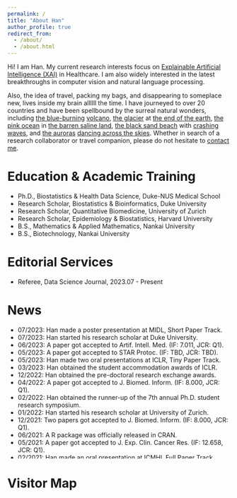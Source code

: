 ```yaml
---
permalink: /
title: "About Han"
author_profile: true
redirect_from: 
  - /about/
  - /about.html
---
```


Hi! I am Han. My current research interests focus on [Explainable Artificial Intelligence (XAI)](https://en.wikipedia.org/wiki/Explainable_artificial_intelligence) in Healthcare. I am also widely interested in the latest breakthroughs in computer vision and natural language processing.

Also, the idea of travel, packing my bags, and disappearing to someplace new, lives inside my brain allllll the time. I have journeyed to over 20 countries and have been spellbound by the surreal natural wonders, including [the blue-burning]((/files/travel/blue_fire.jpg)) [volcano](/files/travel/volcano.jpg), [the glacier](/files/travel/glacier.jpg) at [the end of the earth](/files/travel/earth_end.jpg), [the pink ocean](/files/travel/pink_lake.jpg) in [the barren saline land](/files/travel/barren.jpg), [the black sand beach](/files/travel/black_beach.jpg) with [crashing waves](/files/travel/waves.jpg), and [the auroras](/files/travel/aurora.jpg) [dancing across the skies](/files/travel/aurora_dancing.jpg). Whether in search of a research collaborator or travel companion, please do not hesitate to <a href="mailto:yuan.han@u.duke.nus.edu">contact me</a>.

# Education & Academic Training
* Ph.D., Biostatistics & Health Data Science, Duke-NUS Medical School
* Research Scholar, Biostatistics & Bioinformatics, Duke University
* Research Scholar, Quantitative Biomedicine, University of Zurich
* Research Scholar, Epidemiology & Biostatistics, Harvard University
* B.S., Mathematics & Applied Mathematics, Nankai University
* B.S., Biotechnology, Nankai University

# Editorial Services
* Referee, Data Science Journal, 2023.07 - Present

# News
<ul style="width: auto; height: 300px; overflow: auto">
  <li>07/2023: Han made a poster presentation at MIDL, Short Paper Track.</li>
  <li>07/2023: Han started his research scholar at Duke University.</li>
  <li>06/2023: A paper got accepted to Artif. Intell. Med. (IF: 7.011, JCR: Q1).</li>
  <li>05/2023: A paper got accepted to STAR Protoc. (IF: TBD, JCR: TBD).</li>
  <li>05/2023: Han made two oral presentations at ICLR, Tiny Paper Track.</li>
  <li>03/2023: Han obtained the student accommodation awards of ICLR.</li>
  <li>12/2022: Han obtained the pre-doctoral research exchange awards.</li>
  <li>04/2022: A paper got accepted to J. Biomed. Inform. (IF: 8.000, JCR: Q1).</li>
  <li>02/2022: Han obtained the runner-up of the 7th annual Ph.D. student research symposium.</li>
  <li>01/2022: Han started his research scholar at University of Zurich.</li>
  <li>12/2021: Two papers got accepted to J. Biomed. Inform. (IF: 8.000, JCR: Q1).</li>
  <li>06/2021: A R package was officially released in CRAN.</li>
  <li>05/2021: A paper got accepted to J. Exp. Clin. Cancer Res. (IF: 12.658, JCR: Q1).</li>
  <li>02/2021: Han made an oral presentation at ICMHI, Full Paper Track.</li>
  <li>09/2020: A paper got accepted to Front. Oncol. (IF: 5.738, JCR: Q2).</li>
  <li>08/2020: Han started his Ph.D. study at Duke-NUS Medical School.</li>
  <li>06/2020: A paper got accepted to Int. J. Biostat. (IF: 1.829, JCR: Q2).</li>
  <li>07/2019: Han started his research scorlar at Harvard University.</li>
  <li>06/2019: Han obtained his double B.S. degrees with distinction.</li>
  <li>12/2018: Han obtained the 3rd prize of excellent undergraduate scholarship.</li>
  <li>12/2017: Han obtained the 1st prize of excellent undergraduate scholarship.</li>
  <li>08/2017: Han started his analyst internship at Founder Securities.</li>
  <li>12/2016: Han obtained the 1st prize of excellent undergraduate scholarship.</li>
  <li>08/2016: Han started his analyst internship at Bank of China.</li>
  <li>09/2015: Han started his undergraduate study at Nankai University.</li>
</ul>

# Visitor Map
<script type="text/javascript" id="clustrmaps" src="//clustrmaps.com/map_v2.js?d=Fdoa_8lYghMRtvjcjmYyKs5Dgo1ULEX2F94UDV-wtrc&cl=ffffff&w=a"></script>